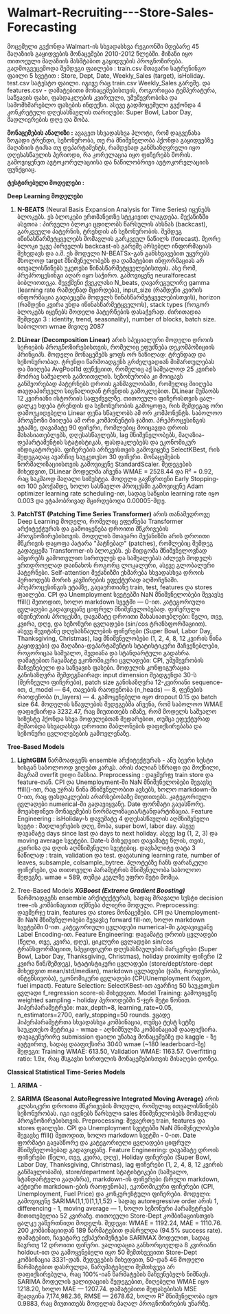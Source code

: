 # Walmart-Recruiting---Store-Sales-Forecasting

მოცემული გვქონდა Walmart-ის სხვადასხვა რეგიონში მდებარე 45 მაღაზიის გაყიდვების მონაცემები 2010-2012 წლებში. მიზანი იყო თითოეული მაღაზიის მასშტაბით გაყიდვების პროგნოზირება. 
გადმოგვეცემოდა შემდეგი ფაილები : 
train.csv მთავარი სატრენინგო ფაილი 5 სვეტით :  Store, Dept, Date, Weekly_Sales (target), isHoliday.
test.csv სატესტო ფაილი. იგივე რაც train.csv Weekly_Sales გარეშე.
და features.csv - დამატებითი მონაცემებისთვის, როგორიცაა ტემპერატურა, საწვავის ფასი, ფასდაკლების კვირეული, უმუშევრობისა და სამომხმარებლო ფასების ინდექსი.
ასევე გადმოცემული გვქონდა 4 კონკრეტული დღესასწაულის თარიღები: Super Bowl, Labor Day, მადლიერების დღე და შობა.

**მონაცემების ანალიზი :** ავაგეთ სხვადასხვა პლოტი, რომ დაგვენახა ზოგადი ტრენდი, სეზონურობა, თუ რა მნიშვნელობა ჰქონდა გაყიდვებზე მაღაზიის ტიპსა თუ დეპარტამენტს, რამდენად განმსაზღვრელი იყო დღესასწაულის პერიოდი, რა კორელაცია იყო ფიჩერებს შორის. გამოვიყენეთ ავტოკორელაციისა და  ნაწილობრივი ავტოკორელაციის ფუნქციაც.


**ტესტირებული მოდელები :**

**Deep Learning მოდელები**

1. **N-BEATS** (Neural Basis Expansion Analysis for Time Series) იყენებს ბლოკებს. ეს ბლოკები ერთმანეთზე სტეკივით ლაგდება. მექანიზმი ასეთია : პირველი ბლოკი ცდილობს წარსულის ახსნას (backcast), გარკვეული პატერნის, ტრენდის ან სეზონურობის. შემდეგ იწინასწარმეტყველებს მომავლის გარკვეულ ნაწილს (forecast). მეორე ბლოკი უკვე პირველის backcast-ის გარეშე არსებულ ინფორმაციას შეხედავს და ა.შ. ეს მოდელი N-BEATSx-გან განსხვავებით უყურებს მხოლოდ target მნიშვნელობებს და დამატებით ინფორმაციას არ ითვალისწინებს უკეთესი წინასწარმეტყველებისთვის.
ასე რომ, პრეპროცესინგი აღარ იყო საჭირო. გამოვიყენე neuralforecast ბიბლიოთეკა. შევქმენი ქვეკლასი N_beats, დავარეგულირე gamma (learning rate რამდენად მცირდება), input_size (რამდენი კვირის ინფორმაცია გადაეცემა მოდელს წინასწარმეტყველებისთვის), horizon (რამდენი კვირა უნდა იწინასწარმეტყველოს), stack types (როგორ ბლოკებს იყენებს მოდელი პატერნების დასაჭერად. ძირითადია შემდეგი 3 : identity, trend, seasonality), number of blocks, batch size. საბოლოო wmae მივიღე 2087

2. **DLinear (Decomposition Linear)** არის სპეციალური მოდელი დროის სერიების პროგნოზირებისთვის, რომელიც ეფუძნება დეკომპოზიციის პრინციპს. მოდელი მონაცემებს ყოფს ორ ნაწილად: ტრენდად და სეზონურობად. ტრენდი წარმოადგენს გრძელვადიან მიმართულებას და მიიღება AvgPool1d ფუნქციით, რომელიც აქ საშუალოდ 25 კვირის მოძრავ საშუალოს გამოითვლის. სეზონურობა კი მოიცავს განმეორებად პატერნებს დროის განმავლობაში, რომელიც მიიღება თავდაპირველი სიგნალიდან ტრენდის გამოკლებით.
DLinear მუშაობს 12 კვირიანი ისტორიის საფუძველზე. თითოეული ფიჩერისთვის ცალ-ცალკე ხდება ტრენდის და სეზონურობის გამოყოფა, რის შემდეგაც ორი დამოუკიდებელი Linear ფენა სწავლობს ამ ორ კომპონენტს. საბოლოო პროგნოზი მიიღება ამ ორი კომპონენტის ჯამით.
პრეპროცესინგის ეტაპზე, დავამატე 90 ფიჩერი, რომლებიც მოიცავდა დროის მახასიათებლებს, დღესასწაულებს, lag მნიშვნელობებს, მაღაზია-დეპარტამენტის სტატისტიკას, ფასდაკლებებს და ეკონომიკურ ინდიკატორებს. ფიჩერების არჩევისთვის გამოვიყენე SelectKBest, რის შედეგადაც ავარჩიე საუკეთესო 30 ფიჩერი. მონაცემების ნორმალიზაციისთვის გამოვიყენე StandardScaler.
შედეგების მიხედვით, DLinear მოდელმა აჩვენა WMAE = 2528.44 და R² = 0.92, რაც საკმაოდ მაღალი სიზუსტეა. მოდელი გავწვრთენი Early Stopping-ით 100 ეპოქამდე, ხოლო სასწავლო პროცესში გამოვიყენე Adam optimizer learning rate scheduling-ით, სადაც საწყისი learning rate იყო 0.003 და ეტაპობრივად მცირდებოდა 0.00005-მდე.

3. **PatchTST (Patching Time Series Transformer)** არის თანამედროვე Deep Learning მოდელი, რომელიც ეფუძნება Transformer არქიტექტურას და გამოიყენება დროითი მწკრივების პროგნოზირებისთვის. მოდელის მთავარი მექანიზმი არის დროითი მწკრივის დაყოფა პატარა "პატჩებად" (patches), რომლებიც შემდეგ გადაეცემა Transformer-ის ბლოკებს. ეს მიდგომა მნიშვნელოვნად ამცირებს გამოთვლით სირთულეს და საშუალებას აძლევს მოდელს ერთდროულად დაინახოს როგორც ლოკალური, ასევე გლობალური პატერნები. Self-attention მექანიზმი ეხმარება სხვადასხვა დროის პერიოდებს შორის კავშირების ეფექტურად აღმოჩენაში.
პრეპროცესინგის ეტაპზე, გავაერთიანე train, test, features და stores ფაილები. CPI და Unemployment სვეტებში NaN მნიშვნელობები შევავსე ffill() მეთოდით, ხოლო markdown სვეტში — 0-ით. კატეგორიული ცვლადები გადავიყვანე ციფრულ მნიშვნელობებად.
ფიჩერული ინჟინერიის პროცესში, დავამატე დროითი მახასიათებლები: წელი, თვე, კვირა, დღე, და სეზონური ცვლადები (sin/cos ტრანსფორმაციით). ასევე შევიტანე დღესასწაულების ფიჩერები (Super Bowl, Labor Day, Thanksgiving, Christmas), lag მნიშვნელობები (1, 2, 4, 8, 12 კვირის წინა გაყიდვები) და მაღაზია-დეპარტამენტის სტატისტიკური მაჩვენებლები, როგორიცაა საშუალო, მედიანა და სტანდარტული გადახრა. დამატებით ჩავამატე ეკონომიკური ცვლადები: CPI, უმუშევრობის მაჩვენებელი და საწვავის ფასები.
მოდელის კონფიგურაცია განისაზღვრა შემდეგნაირად: input dimension შეადგენდა 30-ს (შერჩეული ფიჩერები), patch size განისაზღვრა 12-კვირიანი sequence-ით, d_model — 64, თავების რაოდენობა (n_heads) — 8, ფენების რაოდენობა (n_layers) — 4. გამოყენებული იყო dropout 0.15 და batch size 64.
მოდელის სწავლების შედეგებმა აჩვენა, რომ საბოლოო WMAE დაფიქსირდა 3232.47, რაც მიუთითებს იმაზე, რომ მოდელს საშუალო სიზუსტე ჰქონდა სხვა მოდელებთან შედარებით, თუმცა ეფექტურად მუშაობდა სხვადასხვა დროითი შაბლონების დაფიქსირებასა და სეზონური ცვლილებების გამოვლენაზე.


**Tree-Based Models** 
1. **LightGBM** წარმოადგენს ensemble არქიტექტურას - ანუ ბევრი სუსტი ხისგან საბოლოოდ ვიღებთ კარგს. არის ძალიან სწრაფი და მოქნილი, მაგრამ overfit დიდი შანსია. 
Preprocessing : დავმერჯე train store  და feature-თან. CPI და Unemployment-ში NaN მნიშვნელობები შევავსე ffill()-ით, რაც უჯრას წინა მნიშვნელობით ავსებს, ხოლო markdown-ში 0-ით, რაც ფასდაკლების არარსებობაზე მიუთითებს. კატეგორიული ცვლადები numerical-ში გადავიყვანე. Date ფორმატი გავასწორე. მოვახდინეთ მონაცემების ნორმალიზაცია/სტანდარტიზაცია. 
Feature Engineering : isHoliday-ს დავუმატე 4 დღესასწაულის აღმნიშვნელი სვეტი : მადლიერების დღე, შობა, super bowl, labor day. ასევე დავამატე days since last და days to next holiday. ასევე lag (1, 2, 3) და moving average სვეტები. Date-ს მიხედვით დავამატე წლის, თვის, კვირისა და დღის აღმნიშვნელი სვეტებიც. 
დავსპლიტე დატა 3 ნაწილად : train, validation და test. დავაtuning learning rate, number of leaves, subsample, colsample_bytree. პლოტებზე ჩანს დარანკული ფიჩერები, და თითოეული პარამეტრის მნიშვნელობა საბოლოო შედეგზე. wmae = 589, თუმცა კეგლზე უფრო მეტი მომცა.

3. Tree-Based Models
***XGBoost (Extreme Gradient Boosting)*** წარმოადგენს ensemble არქიტექტურას, სადაც მრავალი სუსტი decision tree-ის კომბინაციით იქმნება ძლიერი მოდელი.
Preprocessing: დავმერჯე train, features და stores მონაცემები. CPI და Unemployment-ში NaN მნიშვნელობები შევავსე forward fill-ით, ხოლო markdown სვეტებში 0-ით. კატეგორიული ცვლადები numerical-ში გადავიყვანე Label Encoding-ით.
Feature Engineering: დავამატე დროის ცვლადები (წელი, თვე, კვირა, დღე), ციკლური ცვლადები sin/cos ტრანსფორმაციით, სპეციფიკური დღესასწაულების მარკერები (Super Bowl, Labor Day, Thanksgiving, Christmas), holiday proximity ფიჩერი (2 კვირა წინ/შემდეგ), სტატისტიკური ცვლადები (store/dept/store-dept მიხედვით mean/std/median), markdown ცვლადები (ჯამი, რაოდენობა, ინტენსივობა), ეკონომიკური ცვლადები (CPI/Unemployment რაციო, fuel impact).
Feature Selection: SelectKBest-ით ავარჩიე 50 საუკეთესო ცვლადი f_regression score-ის მიხედვით.
Model Training: გამოვიყენე weighted sampling - holiday პერიოდებში 5-ჯერ მეტი წონით. ჰიპერპარამეტრები: max_depth=8, learning_rate=0.05, n_estimators=2700, early_stopping=50 rounds. ვცადე ჰიპერპარამეტრთა სხვადასხვა კომბინაცია, თუმცა ტესტ სეტზე საუკეთესო მეტრიკა - wmae - აღნიშნულმა კომბინაციამ დააფიქსირა. დავაგენერირე submission ფაილი უნახავ მონაცემებზე და kaggle - ზე ავტვირთე, სადაც დააფიქსირა 3040 wmae (~180 leaderboard-ზე)
შედეგი: Training WMAE: 613.50, Validation WMAE: 1163.57. Overfitting ratio: 1.9x, რაც მსგავსი სირთულის მონაცემებისთვის მისაღები დონეა.

**Classical Statistical Time-Series Models**
1. **ARIMA** -

2. **SARIMA (Seasonal AutoRegressive Integrated Moving Average)** არის კლასიკური დროითი მწკრივების მოდელი, რომელიც ითვალისწინებს სეზონურობას. იგი იყენებს წარსული sales მნიშვნელობებს მომავლის პროგნოზირებისთვის.
Preprocessing: შევაერთე train, features და stores ფაილები. CPI და Unemployment სვეტებში NaN მნიშვნელობები შევავსე ffill() მეთოდით, ხოლო markdown სვეტში - 0-ით. Date ფორმატი გავასწორე და კატეგორიული ცვლადები ციფრულ მნიშვნელობებად გადავიყვანე.
Feature Engineering: დავამატე დროის ფიჩერები (წელი, თვე, კვირა, დღე), Holiday ფიჩერები (Super Bowl, Labor Day, Thanksgiving, Christmas), lag ფიჩერები (1, 2, 4, 8, 12 კვირის განმავლობაში), store/department სტატისტიკები (საშუალო, სტანდარტული გადახრა), markdown-ის ფიჩერები (სრული markdown, აქტიური markdown-ების რაოდენობა), ეკონომიკური ფიჩერები (CPI, Unemployment, Fuel Price) და კონკურენტული ფიჩერები.
მოდელი: გამოვიყენე SARIMA(1,1,1)(1,1,1,52) - სადაც autoregressive order არის 1, differencing - 1, moving average — 1, ხოლო სეზონური პარამეტრები მითითებულია 52 კვირაზე. თითოეული Store-Dept კომბინაციისთვის ცალკე ვაწვრთნიდი მოდელს.
შედეგი: WMAE = 1192.24, MAE = 1110.76. 200 კომბინაციიდან 189 წარმატებით დასრულდა (94.5% success rate).
დამატებით, ჩავატარე ექსპერიმენტები SARIMAX მოდელით, სადაც ჩავრთე 12 დროითი ფიჩერი. ვალიდაცია განხორციელდა 8 კვირიანი holdout-ით და გამოყენებული იყო 50 შემთხვევითი Store-Dept კომბინაცია 3331-დან. შედეგების მიხედვით, 50-დან 46 მოდელი წარმატებით დასრულდა, წარუმატებელი შემთხვევა არ დაფიქსირებულა, რაც 100%-იან წარმატების მაჩვენებელს ნიშნავს. SARIMA მოდელის ვალიდაციის შედეგებით, მიღებული WMAE იყო 1218.20, ხოლო MAE — 1207.74. დამატებითი შეფასებისას MSE შეადგინა 7,174,982.36, RMSE — 2678.62, ხოლო R² მნიშვნელობა იყო 0.9883, რაც მიუთითებს მოდელის მაღალ პროგნოზირების უნარზე.


